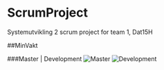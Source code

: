 # ScrumProject
Systemutvikling 2 scrum project for team 1, Dat15H

##MinVakt

###Master | Development
![Master](https://travis-ci.org/Eliassoren/ScrumProject.svg?branch=master) ![Development](https://travis-ci.org/Eliassoren/ScrumProject.svg?branch=development)
